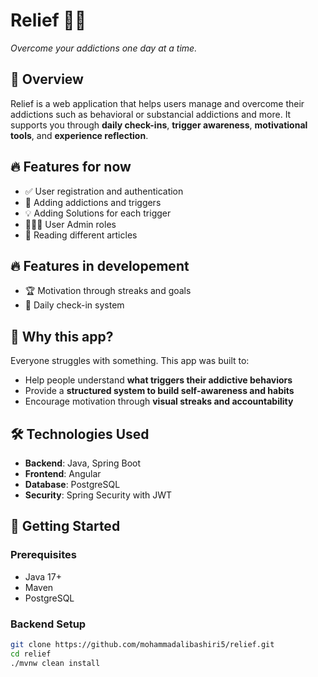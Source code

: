 # Relief 🧠🚫
*Overcome your addictions one day at a time.*

## 📝 Overview
Relief is a web application that helps users manage and overcome their addictions such as behavioral or substancial addictions and more. It supports you through **daily check-ins**, **trigger awareness**, **motivational tools**, and **experience reflection**.

## 🔥 Features for now
- ✅ User registration and authentication
- 🚨 Adding addictions and triggers
- 💡 Adding Solutions for each trigger
- 👨🏻‍💻 User Admin roles
- 📕 Reading different articles

## 🔥 Features in developement
- 🏆 Motivation through streaks and goals
- 📅 Daily check-in system


## 🎯 Why this app?
Everyone struggles with something. This app was built to:
- Help people understand **what triggers their addictive behaviors**
- Provide a **structured system to build self-awareness and habits**
- Encourage motivation through **visual streaks and accountability**

## 🛠️ Technologies Used
- **Backend**: Java, Spring Boot
- **Frontend**: Angular 
- **Database**: PostgreSQL
- **Security**: Spring Security with JWT

## 🚀 Getting Started

### Prerequisites
- Java 17+
- Maven
- PostgreSQL

### Backend Setup

```bash
git clone https://github.com/mohammadalibashiri5/relief.git
cd relief
./mvnw clean install
